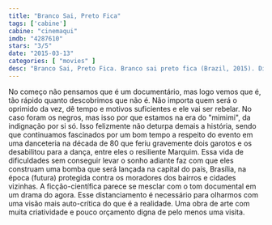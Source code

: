 ```yaml
---
title: "Branco Sai, Preto Fica"
tags: ['cabine']
cabine: "cinemaqui"
imdb: "4287610"
stars: "3/5"
date: "2015-03-13"
categories: [ "movies" ]
desc: "Branco Sai, Preto Fica. Branco sai preto fica (Brazil, 2015). Dirigido por Adirley Queirós. Com Marquim do Tropa, Dilmar Durães, Gleide Firmino, Dj Jamaika, Shockito."
---
```

No começo não pensamos que é um documentário, mas logo vemos que é, tão rápido quanto descobrimos que não é. Não importa quem será o oprimido da vez, dê tempo e motivos suficientes e ele vai ser rebelar. No caso foram os negros, mas isso por que estamos na era do "mimimi", da indignação por si só. Isso felizmente não deturpa demais a história, sendo que continuamos fascinados por um bom tempo a respeito do evento em uma danceteria na década de 80 que feriu gravemente dois garotos e os desabilitou para a dança, entre eles o resiliente Marquim. Essa vida de dificuldades sem conseguir levar o sonho adiante faz com que eles construam uma bomba que será lançada na capital do país, Brasília, na época (futura) protegida contra os moradores dos bairros e cidades vizinhas. A ficção-científica parece se mesclar com o tom documental em um drama do agora. Esse distanciamento é necessário para olharmos com uma visão mais auto-crítica do que é a realidade. Uma obra de arte com muita criatividade e pouco orçamento digna de pelo menos uma visita.
